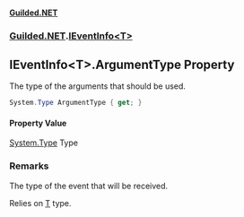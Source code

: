 
#### [Guilded.NET](Guilded_NET 'Guilded_NET')
### [Guilded.NET](Guilded_NET#Guilded_NET 'Guilded.NET').[IEventInfo&lt;T&gt;](IEventInfo_T_ 'Guilded.NET.IEventInfo&lt;T&gt;')
## IEventInfo&lt;T&gt;.ArgumentType Property
The type of the arguments that should be used.  
```csharp
System.Type ArgumentType { get; }
```

#### Property Value
[System.Type](https://docs.microsoft.com/en-us/dotnet/api/System.Type 'System.Type')
Type
### Remarks
The type of the event that will be received.



Relies on [T](IEventInfo_T_#Guilded_NET_IEventInfo_T__T 'Guilded.NET.IEventInfo&lt;T&gt;.T') type.
